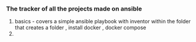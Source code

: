 ### The tracker of all the projects made on ansible 


1. basics - covers a simple ansible playbook with inventor within the folder that creates a folder , install docker , docker compose 
2. 